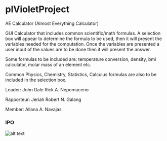 # plVioletProject

AE Calculator (Almost Everything Calculator) 

GUI Calculator that includes common scientific/math formulas.
A selection box will appear to determine the formula to be used, then it will present the variables needed for the computation.
Once the variables are presented a user input of the values are to be done then it will present the answer.

Some formulas to be included are:
temperature conversion,
density,
bmi calculator,
molar mass of an element etc.

Common Physics, Chemistry, Statistics, Calculus formulas are also to be included in the selection box.

Leader: John Dale Rick A. Nepomuceno

Rapporteur: Jeriah Robert N. Galang

Member: Allana A. Navajas

### IPO ###

![alt text](https://github.com/yawna000/plVioletProject/blob/main/IPO%20Chart.png)
